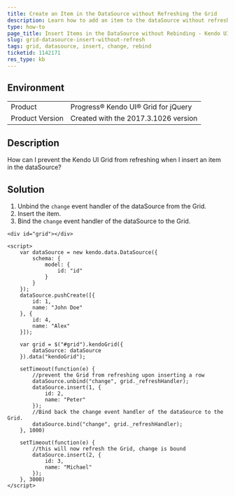 ```yaml
---
title: Create an Item in the DataSource without Refreshing the Grid
description: Learn how to add an item to the dataSource without refreshing the Kendo UI Grid.
type: how-to
page_title: Insert Items in the DataSource without Rebinding - Kendo UI for jQuery Data Grid
slug: grid-datasource-insert-without-refresh
tags: grid, datasource, insert, change, rebind
ticketid: 1142171
res_type: kb
---
```


## Environment

<table>
 <tr>
  <td>Product</td>
  <td>Progress® Kendo UI® Grid for jQuery</td> 
 </tr>
 <tr>
  <td>Product Version</td>
  <td>Created with the 2017.3.1026 version</td>
 </tr>
</table>

## Description

How can I prevent the Kendo UI Grid from refreshing when I insert an item in the dataSource?

## Solution

1. Unbind the `change` event handler of the dataSource from the Grid.
1. Insert the item.
1. Bind the `change` event handler of the dataSource to the Grid.

```dojo
<div id="grid"></div>

<script>
    var dataSource = new kendo.data.DataSource({
        schema: {
            model: {
                id: "id"
            }
        }
    });
    dataSource.pushCreate([{
        id: 1,
        name: "John Doe"
    }, {
        id: 4,
        name: "Alex"
    }]);

    var grid = $("#grid").kendoGrid({
        dataSource: dataSource
    }).data("kendoGrid");

    setTimeout(function(e) {
        //prevent the Grid from refreshing upon inserting a row
        dataSource.unbind("change", grid._refreshHandler);
        dataSource.insert(1, {
            id: 2,
            name: "Peter"
        });
        //Bind back the change event handler of the dataSource to the Grid.
        dataSource.bind("change", grid._refreshHandler);
    }, 1000)

    setTimeout(function(e) {
        //this will now refresh the Grid, change is bound
        dataSource.insert(2, {
            id: 3,
            name: "Michael"
        });
    }, 3000)
</script>
```
